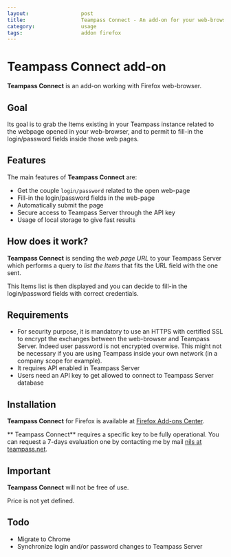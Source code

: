 ```yaml
---
layout:                 post
title:                  Teampass Connect - An add-on for your web-browser
category:               usage
tags:                   addon firefox
---
```


# Teampass Connect add-on

**Teampass Connect** is an add-on working with Firefox web-browser.



## Goal

Its goal is to grab the Items existing in your Teampass instance related to the webpage opened in your web-browser, 
and to permit to fill-in the login/password fields inside those web pages.

## Features

The main features of **Teampass Connect** are:

 * Get the couple ```login/password``` related to the open web-page
 * Fill-in the login/password fields in the web-page
 * Automatically submit the page
 * Secure access to Teampass Server through the API key
 * Usage of local storage to give fast results

## How does it work?

**Teampass Connect** is sending the *web page URL* to your Teampass Server which performs a query to *list the Items* 
that fits the URL field with the one sent.

This Items list is then displayed and you can decide to fill-in the login/password fields with correct credentials.

## Requirements

 * For security purpose, it is mandatory to use an HTTPS with certified SSL to encrypt the exchanges between the 
web-browser and Teampass Server. Indeed user password is not encrypted overwise. 
This might not be necessary if you are using Teampass inside your own network (in a company scope for example).
 * It requires API enabled in Teampass Server
 * Users need an API key to get allowed to connect to Teampass Server database

## Installation

**Teampass Connect** for Firefox is available at [Firefox Add-ons Center](https://addons.mozilla.org/en-US/firefox/addon/teampass-connect/).

** Teampass Connect** requires a specific key to be fully operational.
You can request a 7-days evaluation one by contacting me by mail [nils at teampass.net](mailto:nils@teampass.net).

## Important

**Teampass Connect** will not be free of use.

Price is not yet defined.

## Todo

 * Migrate to Chrome
 * Synchronize login and/or password changes to Teampass Server
